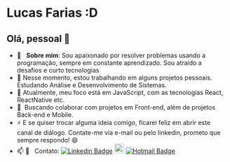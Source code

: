 # Lucas Farias :D

## Olá, pessoal 👋

- 💬  &nbsp; **Sobre mim**: Sou apaixonado por resolver problemas usando a programação, sempre em constante aprendizado. Sou atraído a desafios e curto tecnologias <br/>
- 🔭 Nesse momento, estou trabalhando em alguns projetos pessoais. Estudando Análise e Desenvolvimento de Sistemas. <br/>
- 🌱 Atualmente, meu foco está em JavaScript, com as tecnologias React, ReactNative etc. <br/>
- :purple_heart: &nbsp;Buscando colaborar com projetos em Front-end, além de projetos Back-end e Mobile. <br/>
- ⚡ E se quiser trocar alguma ideia comigo, ficarei feliz em abrir este canal de diálogo. Contate-me via e-mail ou pelo linkedin, prometo que sempre respondo! 😄 <br/>
- 📫 :email: &nbsp; Contato: [![Linkedin Badge](https://img.shields.io/badge/-LucasFarias-blue?style=flat-square&logo=Linkedin&logoColor=white&link=https://www.linkedin.com/in/lucasfariasm/)](https://www.linkedin.com/in/lucasfariasm/) [<img src="https://img.shields.io/github/followers/lucasfariasm?label=follow&style=social" height="22" title="Follow me" />](https://github.com/lucasfariasm)
[![Hotmail Badge](https://img.shields.io/badge/-Hotmail-0078D4?style=flat-square&logo=microsoft-outlook&logoColor=white&link=mailto:lucasfarias.bsb@hotmail.com)](mailto:lucasfarias.bsb@hotmail.com)
